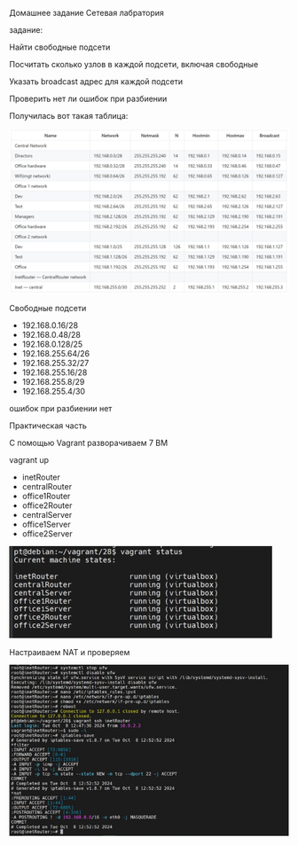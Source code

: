 Домашнее задание Сетевая лабратория


задание:

Найти свободные подсети

Посчитать сколько узлов в каждой подсети, включая свободные

Указать broadcast адрес для каждой подсети

Проверить нет ли ошибок при разбиении


Получилась вот такая таблица:

![1](img/1.jpg)  

Свободные подсети

- 192.168.0.16/28
- 192.168.0.48/28
- 192.168.0.128/25
- 192.168.255.64/26
- 192.168.255.32/27
- 192.168.255.16/28
- 192.168.255.8/29
- 192.168.255.4/30

ошибок при разбиении нет

Практическая часть

С помощью Vagrant разворачиваем 7 ВМ

vagrant up

- inetRouter
- centralRouter
- office1Router
- office2Router
- centralServer
- office1Server
- office2Server

![2](img/2.jpg) 

Настраиваем NAT и проверяем

![3](img/3.jpg)
